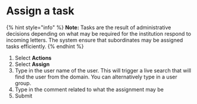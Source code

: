 # Assign a task

{% hint style="info" %}
**Note:** Tasks are the result of administrative decisions depending on what may be required for the institution respond to incoming letters. The system ensure that subordinates may be assigned tasks efficiently.
{% endhint %}



1. Select **Actions**
2. Select **Assign**
3. Type in the user name of the user. This will trigger a live search that will find the user from the domain. You can alternatively type in a user group.
4. Type in the comment related to what the assignment may be
5. Submit
